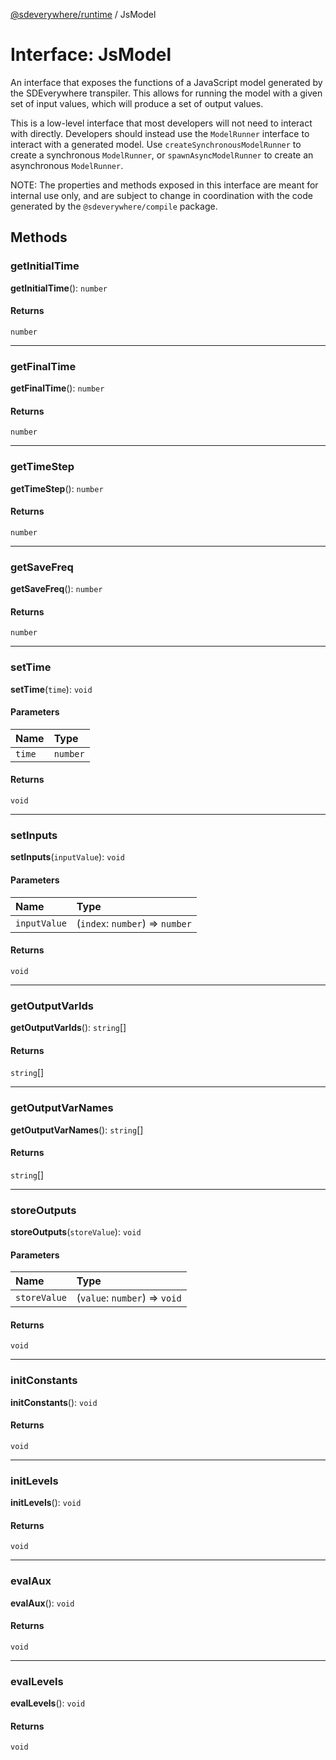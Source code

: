 [@sdeverywhere/runtime](../index.md) / JsModel

# Interface: JsModel

An interface that exposes the functions of a JavaScript model generated by the
SDEverywhere transpiler.  This allows for running the model with a given set of
input values, which will produce a set of output values.

This is a low-level interface that most developers will not need to interact
with directly.  Developers should instead use the `ModelRunner` interface to
interact with a generated model.  Use `createSynchronousModelRunner` to create
a synchronous `ModelRunner`, or `spawnAsyncModelRunner` to create an asynchronous
`ModelRunner`.

 NOTE: The properties and methods exposed in this interface are meant for
internal use only, and are subject to change in coordination with the code
generated by the `@sdeverywhere/compile` package.

## Methods

### getInitialTime

**getInitialTime**(): `number`

#### Returns

`number`

___

### getFinalTime

**getFinalTime**(): `number`

#### Returns

`number`

___

### getTimeStep

**getTimeStep**(): `number`

#### Returns

`number`

___

### getSaveFreq

**getSaveFreq**(): `number`

#### Returns

`number`

___

### setTime

**setTime**(`time`): `void`

#### Parameters

| Name | Type |
| :------ | :------ |
| `time` | `number` |

#### Returns

`void`

___

### setInputs

**setInputs**(`inputValue`): `void`

#### Parameters

| Name | Type |
| :------ | :------ |
| `inputValue` | (`index`: `number`) => `number` |

#### Returns

`void`

___

### getOutputVarIds

**getOutputVarIds**(): `string`[]

#### Returns

`string`[]

___

### getOutputVarNames

**getOutputVarNames**(): `string`[]

#### Returns

`string`[]

___

### storeOutputs

**storeOutputs**(`storeValue`): `void`

#### Parameters

| Name | Type |
| :------ | :------ |
| `storeValue` | (`value`: `number`) => `void` |

#### Returns

`void`

___

### initConstants

**initConstants**(): `void`

#### Returns

`void`

___

### initLevels

**initLevels**(): `void`

#### Returns

`void`

___

### evalAux

**evalAux**(): `void`

#### Returns

`void`

___

### evalLevels

**evalLevels**(): `void`

#### Returns

`void`
